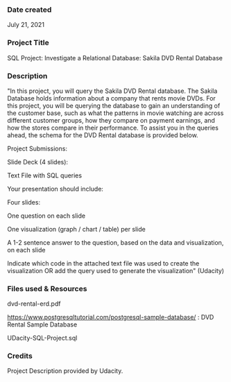 ### Date created
July 21, 2021

### Project Title
SQL Project: Investigate a Relational Database: Sakila DVD Rental Database

### Description
"In this project, you will query the Sakila DVD Rental database. The Sakila Database holds information about a company that rents movie DVDs. For this project, you will be querying the database to gain an understanding of the customer base, such as what the patterns in movie watching are across different customer groups, how they compare on payment earnings, and how the stores compare in their performance. To assist you in the queries ahead, the schema for the DVD Rental database is provided below.

Project Submissions:


Slide Deck (4 slides):

Text File with SQL queries

Your presentation should include:

Four slides:

One question on each slide

One visualization (graph / chart / table) per slide

A 1-2 sentence answer to the question, based on the data and visualization, on each slide

Indicate which code in the attached text file was used to create the visualization OR add the query used to generate the visualization" (Udacity)

### Files used & Resources
dvd-rental-erd.pdf

https://www.postgresqltutorial.com/postgresql-sample-database/ : DVD Rental Sample Database

UDacity-SQL-Project.sql

### Credits
Project Description provided by Udacity.
